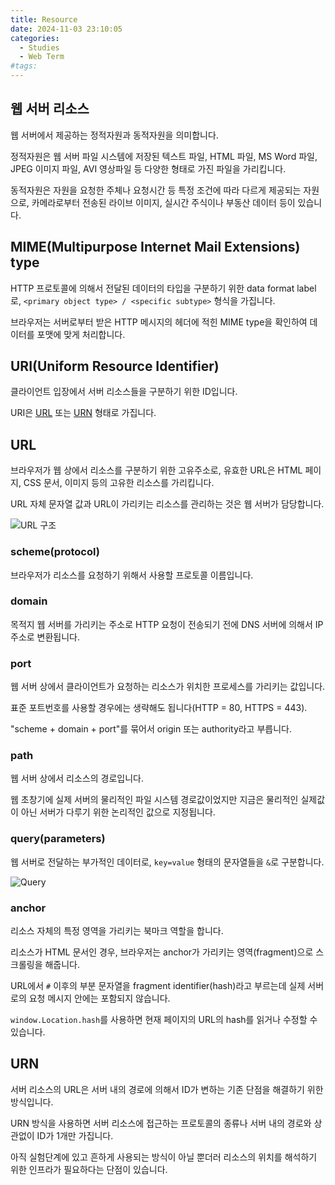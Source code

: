 ```yaml
---
title: Resource
date: 2024-11-03 23:10:05
categories:
  - Studies
  - Web Term
#tags:
---
```

## 웹 서버 리소스

웹 서버에서 제공하는 정적자원과 동적자원을 의미합니다.

정적자원은 웹 서버 파일 시스템에 저장된 텍스트 파일, HTML 파일, MS Word 파일, JPEG 이미지 파일, AVI 영상파일 등 다양한 형태로 가진 파일을 가리킵니다.

동적자원은 자원을 요청한 주체나 요청시간 등 특정 조건에 따라 다르게 제공되는 자원으로, 카메라로부터 전송된 라이브 이미지, 실시간 주식이나 부동산 데이터 등이 있습니다.

## MIME(Multipurpose Internet Mail Extensions) type

HTTP 프로토콜에 의해서 전달된 데이터의 타입을 구분하기 위한 data format label로, `<primary object type> / <specific subtype>` 형식을 가집니다.

브라우저는 서버로부터 받은 HTTP 메시지의 헤더에 적힌 MIME type을 확인하여 데이터를 포맷에 맞게 처리합니다.

## URI(Uniform Resource Identifier)

클라이언트 입장에서 서버 리소스들을 구분하기 위한 ID입니다.

URI은 [URL](../url) 또는 [URN](../urn) 형태로 가집니다.

## URL

브라우저가 웹 상에서 리소스를 구분하기 위한 고유주소로, 유효한 URL은 HTML 페이지, CSS 문서, 이미지 등의 고유한 리소스를 가리킵니다.

URL 자체 문자열 값과 URL이 가리키는 리소스를 관리하는 것은 웹 서버가 담당합니다.

![URL 구조](/images/url_structure.png)

### scheme(protocol)

브라우저가 리소스를 요청하기 위해서 사용할 프로토콜 이름입니다.

### domain

목적지 웹 서버를 가리키는 주소로 HTTP 요청이 전송되기 전에 DNS 서버에 의해서 IP 주소로 변환됩니다.

### port

웹 서버 상에서 클라이언트가 요청하는 리소스가 위치한 프로세스를 가리키는 값입니다.

표준 포트번호를 사용할 경우에는 생략해도 됩니다(HTTP = 80, HTTPS = 443).

"scheme + domain + port"를 묶어서 origin 또는 authority라고 부릅니다.

### path

웹 서버 상에서 리소스의 경로입니다.

웹 초창기에 실제 서버의 물리적인 파일 시스템 경로값이었지만 지금은 물리적인 실제값이 아닌 서버가 다루기 위한 논리적인 값으로 지정됩니다.

### query(parameters)

웹 서버로 전달하는 부가적인 데이터로, `key=value` 형태의 문자열들을 `&`로 구분합니다.

![Query](/images/query.png)

### anchor

리소스 자체의 특정 영역을 가리키는 북마크 역할을 합니다.

리소스가 HTML 문서인 경우, 브라우저는 anchor가 가리키는 영역(fragment)으로 스크롤링을 해줍니다.

URL에서 `#` 이후의 부분 문자열을 fragment identifier(hash)라고 부르는데 실제 서버로의 요청 메시지 안에는 포함되지 않습니다.

`window.Location.hash`를 사용하면 현재 페이지의 URL의 hash를 읽거나 수정할 수 있습니다.

## URN

서버 리소스의 URL은 서버 내의 경로에 의해서 ID가 변하는 기존 단점을 해결하기 위한 방식입니다.

URN 방식을 사용하면 서버 리소스에 접근하는 프로토콜의 종류나 서버 내의 경로와 상관없이 ID가 1개만 가집니다.

아직 실험단계에 있고 흔하게 사용되는 방식이 아닐 뿐더러 리소스의 위치를 해석하기 위한 인프라가 필요하다는 단점이 있습니다.
